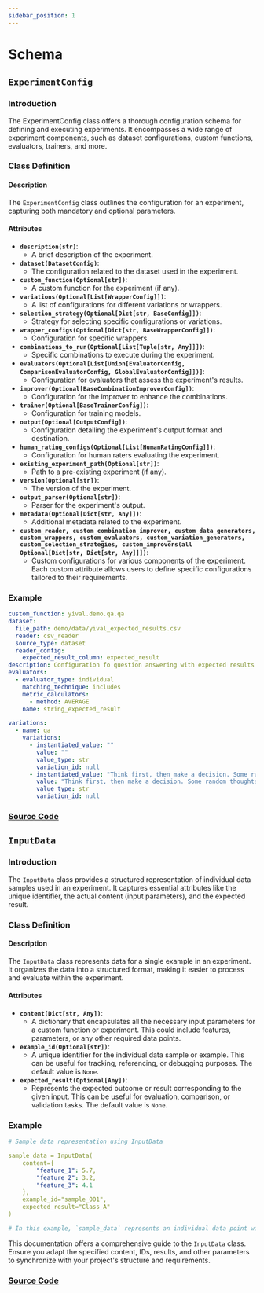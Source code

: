 ```yaml
---
sidebar_position: 1
---
```

# Schema

## `ExperimentConfig`

### Introduction

  The ExperimentConfig class offers a thorough configuration schema for defining and executing experiments. It encompasses a wide range of experiment components, such as dataset configurations, custom functions, evaluators, trainers, and more.

### Class Definition

#### Description

   The `ExperimentConfig` class outlines the configuration for an experiment, capturing both mandatory and optional parameters.

#### Attributes

- **`description(str)`**:
  - A brief description of the experiment.
- **`dataset(DatasetConfig)`**:
  - The configuration related to the dataset used in the experiment.
- **`custom_function(Optional[str])`**:
  - A custom function for the experiment (if any).
- **`variations(Optional[List[WrapperConfig]])`**:
  - A list of configurations for different variations or wrappers.
- **`selection_strategy(Optional[Dict[str, BaseConfig]])`**:
  - Strategy for selecting specific configurations or variations.
- **`wrapper_configs(Optional[Dict[str, BaseWrapperConfig]])`**:
  - Configuration for specific wrappers.
- **`combinations_to_run(Optional[List[Tuple[str, Any]]])`**:
  - Specific combinations to execute during the experiment.
- **`evaluators(Optional[List[Union[EvaluatorConfig, ComparisonEvaluatorConfig, GlobalEvaluatorConfig]])]`**:
  - Configuration for evaluators that assess the experiment's results.
- **`improver(Optional[BaseCombinationImproverConfig])`**:
  - Configuration for the improver to enhance the combinations.
- **`trainer(Optional[BaseTrainerConfig])`**:
  - Configuration for training models.
- **`output(Optional[OutputConfig])`**:
  - Configuration detailing the experiment's output format and destination.
- **`human_rating_configs(Optional[List[HumanRatingConfig]])`**:
  - Configuration for human raters evaluating the experiment.
- **`existing_experiment_path(Optional[str])`**:
  - Path to a pre-existing experiment (if any).
- **`version(Optional[str])`**:
  - The version of the experiment.
- **`output_parser(Optional[str])`**:
  - Parser for the experiment's output.
- **`metadata(Optional[Dict[str, Any]])`**:
  - Additional metadata related to the experiment.
- **`custom_reader, custom_combination_improver, custom_data_generators, custom_wrappers, custom_evaluators, custom_variation_generators, custom_selection_strategies, custom_improvers(all Optional[Dict[str, Dict[str, Any]]])`**:
  - Custom configurations for various components of the experiment. Each custom attribute allows users to define specific configurations tailored to their requirements.

### Example

```YAML
custom_function: yival.demo.qa.qa
dataset:
  file_path: demo/data/yival_expected_results.csv
  reader: csv_reader
  source_type: dataset
  reader_config:
    expected_result_column: expected_result
description: Configuration fo question answering with expected results.
evaluators:
  - evaluator_type: individual
    matching_technique: includes
    metric_calculators:
      - method: AVERAGE
    name: string_expected_result

variations:
  - name: qa
    variations:
      - instantiated_value: ""
        value: ""
        value_type: str
        variation_id: null
      - instantiated_value: "Think first, then make a decision. Some random thoughts:"
        value: "Think first, then make a decision. Some random thoughts:"
        value_type: str
        variation_id: null
```

### [Source Code](https://security.larksuite.com/link/safety?target=https%3A%2F%2Fgithub.com%2FYiVal%2FYiVal%2Fblob%2Fmaster%2Fsrc%2Fyival%2Fschemas%2Fexperiment_config.py%23L150&scene=ccm&logParams={)

## `InputData`

### Introduction

  The `InputData` class provides a structured representation of individual data samples used in an experiment. It captures essential attributes like the unique identifier, the actual content (input parameters), and the expected result.

### Class Definition

#### Description

   The `InputData` class represents data for a single example in an experiment. It organizes the data into a structured format, making it easier to process and evaluate within the experiment.

#### Attributes

- **`content(Dict[str, Any])`**:
  - A dictionary that encapsulates all the necessary input parameters for a custom function or experiment. This could include features, parameters, or any other required data points.
- **`example_id(Optional[str])`**:
  - A unique identifier for the individual data sample or example. This can be useful for tracking, referencing, or debugging purposes. The default value is `None`.
- **`expected_result(Optional[Any])`**:
  - Represents the expected outcome or result corresponding to the given input. This can be useful for evaluation, comparison, or validation tasks. The default value is `None`.

### Example

```YAML
# Sample data representation using InputData

sample_data = InputData(
    content={
        "feature_1": 5.7,
        "feature_2": 3.2,
        "feature_3": 4.1
    },
    example_id="sample_001",
    expected_result="Class_A"
)

# In this example, `sample_data` represents an individual data point with three features. The expected result for this data sample is "Class_A", and it is uniquely identified by the ID "sample_001".
```

  This documentation offers a comprehensive guide to the `InputData` class. Ensure you adapt the specified content, IDs, results, and other parameters to synchronize with your project's structure and requirements.

### [Source Code](https://github.com/YiVal/YiVal/blob/99585944bf25aee5a694f00af1baff72f3ceb687/src/yival/schemas/common_structures.py#L7)
